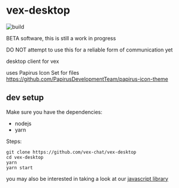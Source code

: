# vex-desktop

![build](https://github.com/vex-chat/vex-desktop/workflows/build/badge.svg)

BETA software, this is still a work in progress

DO NOT attempt to use this for a reliable form of communication yet

desktop client for vex

uses Papirus Icon Set for files
https://github.com/PapirusDevelopmentTeam/papirus-icon-theme

## dev setup

Make sure you have the dependencies:

-   nodejs
-   yarn

Steps:

```
git clone https://github.com/vex-chat/vex-desktop
cd vex-desktop
yarn
yarn start
```

you may also be interested in taking a look at our [javascript library](https://github.com/vex-chat/libvex-js)
